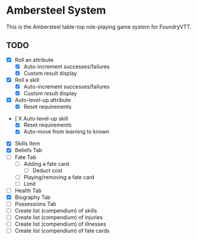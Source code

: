 # Ambersteel System

This is the Ambersteel table-top role-playing game system for FoundryVTT. 

## TODO
* [X] Roll an attribute
  * [X] Auto-increment successes/failures
  * [X] Custom result display
* [X] Roll a skill
  * [X] Auto-increment successes/failures
  * [X] Custom result display
* [X] Auto-level-up attribute
  * [X] Reset requirements
* [ X Auto-level-up skill
  * [X] Reset requirements
  * [X] Auto-move from learning to known
* [X] Skills Item
* [X] Beliefs Tab
* [ ] Fate Tab
  * [ ] Adding a fate card
    * [ ] Deduct cost
  * [ ] Playing/removing a fate card
  * [ ] Limit
* [ ] Health Tab
* [X] Biography Tab
* [ ] Possessions Tab
* [ ] Create list (compendium) of skills
* [ ] Create list (compendium) of injuries
* [ ] Create list (compendium) of illnesses
* [ ] Create list (compendium) of fate cards
